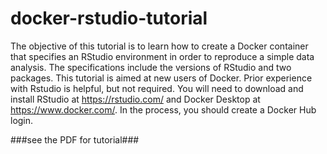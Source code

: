 # docker-rstudio-tutorial
 
The objective of this tutorial is to learn how to create a Docker container that specifies an RStudio environment in order to reproduce a simple data analysis. The specifications include the versions of RStudio and two packages. This tutorial is aimed at new users of Docker. Prior experience with Rstudio is helpful, but  not required. You will need to download and install RStudio at https://rstudio.com/ and Docker Desktop at https://www.docker.com/. In the process, you should create a Docker Hub login.

###see the PDF for tutorial###

